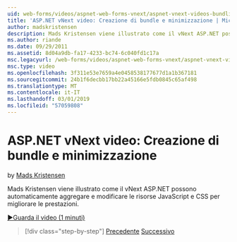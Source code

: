 ```yaml
---
uid: web-forms/videos/aspnet-web-forms-vnext/aspnet-vnext-videos-bundling-and-minification
title: 'ASP.NET vNext video: Creazione di bundle e minimizzazione | Microsoft Docs'
author: madskristensen
description: Mads Kristensen viene illustrato come il vNext ASP.NET possono automaticamente aggregare e modificare le risorse JavaScript e CSS per migliorare le prestazioni.
ms.author: riande
ms.date: 09/29/2011
ms.assetid: 8d04a9db-fa17-4233-bc74-6c040fd1c17a
msc.legacyurl: /web-forms/videos/aspnet-web-forms-vnext/aspnet-vnext-videos-bundling-and-minification
msc.type: video
ms.openlocfilehash: 3f311e53e7659a4e0458538177677d1a1b367181
ms.sourcegitcommit: 24b1f6decbb17bb22a45166e5fdb0845c65af498
ms.translationtype: MT
ms.contentlocale: it-IT
ms.lasthandoff: 03/01/2019
ms.locfileid: "57059808"
---
```

<a name="aspnet-vnext-videos-bundling-and-minification"></a>ASP.NET vNext video: Creazione di bundle e minimizzazione
====================
by [Mads Kristensen](https://github.com/madskristensen)

Mads Kristensen viene illustrato come il vNext ASP.NET possono automaticamente aggregare e modificare le risorse JavaScript e CSS per migliorare le prestazioni.

[&#9654;Guarda il video (1 minuti)](https://channel9.msdn.com/Blogs/ASP-NET-Site-Videos/aspnet-vnext-videos-bundling-and-minification)

> [!div class="step-by-step"]
> [Precedente](aspnet-45-web-forms-strong-typed-data-controls.md)
> [Successivo](getting-started-with-the-next-version-of-aspnet.md)
